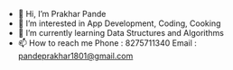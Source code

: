 - 👋 Hi, I’m Prakhar Pande
- 👀 I’m interested in App Development, Coding, Cooking
- 🌱 I’m currently learning Data Structures and Algorithms
- 📫 How to reach me
  Phone : 8275711340
  Email : pandeprakhar1801@gmail.com

<!---
prakharpande04/prakharpande04 is a ✨ special ✨ repository because its `README.md` (this file) appears on your GitHub profile.
You can click the Preview link to take a look at your changes.
--->
